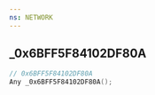 ```yaml
---
ns: NETWORK
---
```

## _0x6BFF5F84102DF80A

```c
// 0x6BFF5F84102DF80A
Any _0x6BFF5F84102DF80A();
```


